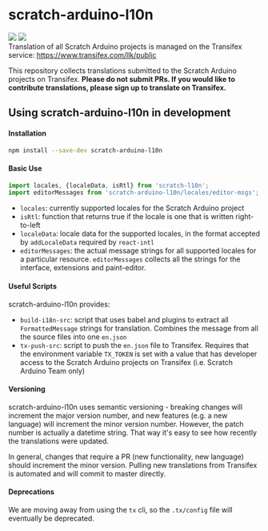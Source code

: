 # scratch-arduino-l10n
[![](https://github.com/OttawaSTEM/scratch-arduino-l10n/actions/workflows/release.yml/badge.svg?branch=main)](https://github.com/OttawaSTEM/scratch-arduino-l10n/actions/workflows/release.yml)
![](https://img.shields.io/github/license/ottawastem/scratch-arduino)  
Translation of all Scratch Arduino projects is managed on the Transifex service: https://www.transifex.com/llk/public

This repository collects translations submitted to the Scratch Arduino projects on Transifex. **Please do not submit PRs. If you would like to contribute translations, please sign up to translate on Transifex.**

## Using scratch-arduino-l10n in development

#### Installation
```bash
npm install --save-dev scratch-arduino-l10n
```

#### Basic Use
```js
import locales, {localeData, isRtl} from 'scratch-l10n';
import editorMessages from 'scratch-arduino-l10n/locales/editor-msgs';
```
* `locales`: currently supported locales for the Scratch Arduino project
* `isRtl`: function that returns true if the locale is one that is written right-to-left
* `localeData`: locale data for the supported locales, in the format accepted by `addLocaleData` required by `react-intl`
* `editorMessages`: the actual message strings for all supported locales for a particular resource. `editorMessages` collects all the strings for the interface, extensions and paint-editor.

#### Useful Scripts
scratch-arduino-l10n provides:
* `build-i18n-src`: script that uses babel and plugins to extract all `FormattedMessage` strings for translation. Combines the message from all the source files into one `en.json`
* `tx-push-src`: script to push the `en.json` file to Transifex. Requires that the environment variable `TX_TOKEN` is set with a value that has developer access to the Scratch Arduino projects on Transifex (i.e. Scratch Arduino Team only)

#### Versioning
scratch-arduino-l10n uses semantic versioning - breaking changes will increment the major version number, and new features (e.g. a new language) will increment the minor version number. However, the patch number is actually a datetime string. That way it's easy to see how recently the translations were updated.

In general, changes that require a PR (new functionality, new language) should increment the minor version. Pulling new translations from Transifex is automated and will commit to master directly.

#### Deprecations

We are moving away from using the `tx` cli, so the `.tx/config` file will eventually be deprecated.
